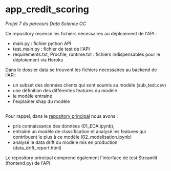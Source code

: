 # app_credit_scoring

*Projet 7 du parcours Data Science OC*

Ce repository recense les fichiers nécessaires au déploiement de l'API :
- main.py : fichier python API
- test_main.py : fichier de test de l'API
- requirements.txt, Procfile, runtime.txt : fichiers indispensables pour le déploiement via Heroku

Dans le dossier data se trouvent les fichiers necessaires au backend de l'API:
- un subset des données clients qui sont soumis au modèle (sub_test.csv)
- une définition des différentes features du modèle
- le modèle entrainé
- l'explainer shap du modèle

##

Pour rappel, dans le [repository principal](https://github.com/estellec18/modele_de_scoring) nous avons :
- pris connaissance des données (01_EDA.ipynb),
- entrainé un modèle de classification et analysé les features qui contribuent le plus à ce modèle (02_modelisation.ipynb)
- analysé le data drift du modèle mis en production (data_drift_report.html)

Le repository principal comprend également l'interface de test Streamlit (frontend.py) de l'API.




